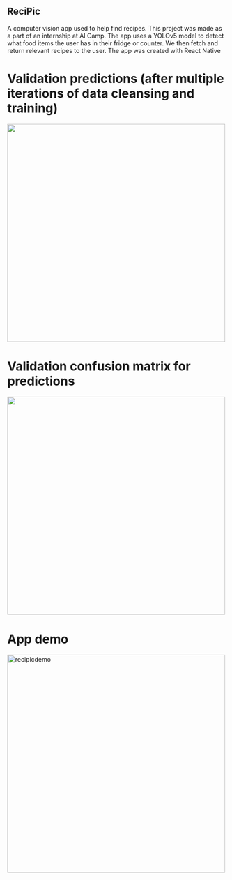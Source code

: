 ## ReciPic
A computer vision app used to help find recipes. This project was made as a part of an internship at AI Camp. The app uses a YOLOv5 model to detect what food items the user has in their fridge or counter. We then fetch and return relevant recipes to the user. The app was created with React Native

# Validation predictions (after multiple iterations of data cleansing and training)
<img width=500 src="https://user-images.githubusercontent.com/67029585/210463597-cd1c56d5-c617-4ad7-b756-62cd04f078d1.jpg">


# Validation confusion matrix for predictions
<img width=500 src="https://user-images.githubusercontent.com/67029585/210463598-c4c84e33-6456-4145-b3d4-73b7ef477320.png">


# App demo
[<img width="500" alt="recipicdemo" src="https://user-images.githubusercontent.com/67029585/210465131-47ea157b-66fd-434e-940e-9ada37251d27.png">](https://www.youtube.com/watch?v=bKpcGFpvsUc)
  


